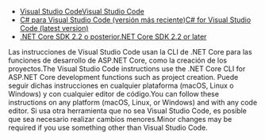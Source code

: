 * [<span data-ttu-id="a7857-101">Visual Studio Code</span><span class="sxs-lookup"><span data-stu-id="a7857-101">Visual Studio Code</span></span>](https://code.visualstudio.com/download)
* [<span data-ttu-id="a7857-102">C# para Visual Studio Code (versión más reciente)</span><span class="sxs-lookup"><span data-stu-id="a7857-102">C# for Visual Studio Code (latest version)</span></span>](https://marketplace.visualstudio.com/items?itemName=ms-vscode.csharp)
* [<span data-ttu-id="a7857-103">.NET Core SDK 2.2 o posterior</span><span class="sxs-lookup"><span data-stu-id="a7857-103">.NET Core SDK 2.2 or later</span></span>](https://www.microsoft.com/net/download/all)

<span data-ttu-id="a7857-104">Las instrucciones de Visual Studio Code usan la CLI de .NET Core para las funciones de desarrollo de ASP.NET Core, como la creación de los proyectos.</span><span class="sxs-lookup"><span data-stu-id="a7857-104">The Visual Studio Code instructions use the .NET Core CLI for ASP.NET Core development functions such as project creation.</span></span> <span data-ttu-id="a7857-105">Puede seguir dichas instrucciones en cualquier plataforma (macOS, Linux o Windows) y con cualquier editor de código.</span><span class="sxs-lookup"><span data-stu-id="a7857-105">You can follow these instructions on any platform (macOS, Linux, or Windows) and with any code editor.</span></span> <span data-ttu-id="a7857-106">Si usa otra herramienta que no sea Visual Studio Code, es posible que sea necesario realizar cambios menores.</span><span class="sxs-lookup"><span data-stu-id="a7857-106">Minor changes may be required if you use something other than Visual Studio Code.</span></span>
